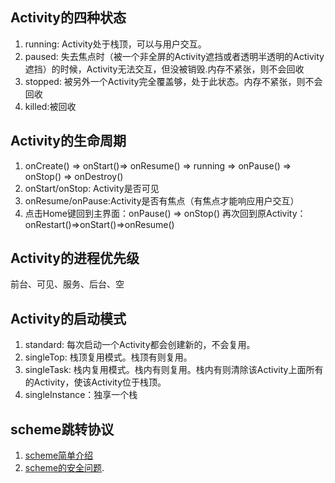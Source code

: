 ## Activity的四种状态
1. running: Activity处于栈顶，可以与用户交互。
2. paused: 失去焦点时（被一个非全屏的Activity遮挡或者透明半透明的Activity遮挡）的时候，Activity无法交互，但没被销毁.内存不紧张，则不会回收
3. stopped: 被另外一个Activity完全覆盖够，处于此状态。内存不紧张，则不会回收
4. killed:被回收
## Activity的生命周期
1. onCreate() => onStart()=> onResume() => running => onPause() => onStop() => onDestroy()
2. onStart/onStop: Activity是否可见
3. onResume/onPause:Activity是否有焦点（有焦点才能响应用户交互）
4. 点击Home键回到主界面：onPause() => onStop()   再次回到原Activity： onRestart()=>onStart()=>onResume()
## Activity的进程优先级
前台、可见、服务、后台、空

## Activity的启动模式
1. standard: 每次启动一个Activity都会创建新的，不会复用。
2. singleTop: 栈顶复用模式。栈顶有则复用。
3. singleTask: 栈内复用模式。栈内有则复用。栈内有则清除该Activity上面所有的Activity，使该Activity位于栈顶。
4. singleInstance：独享一个栈

## scheme跳转协议
1. [scheme简单介绍](http://blog.csdn.net/lishuiyuntian/article/details/77477756)
2. [scheme的安全问题](https://segmentfault.com/a/1190000007747812).
